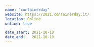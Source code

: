 ```yaml
---
name: "containerday"
website: https://2021.containerday.it/
location: Online
online: true

date_start: 2021-10-10
date_end:   2021-10-10
---
```

